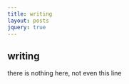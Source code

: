 ```yaml
---
title: writing
layout: posts
jquery: true
---
```


writing
-------

there is nothing here, not even this line
